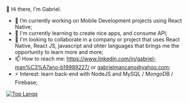 👋 Hi there, I'm Gabriel.

- 🔭 I’m currently working on Mobile Development projects using React Native;
- 🌱 I'm currently learning to create nice apps, and consume API;
- 👯 I'm looking to collaborate in a company or project that uses React Native, React JS, javascript and ohter languages that brings me the opportunity to learn more and more;
- 📫 How to reach me: https://www.linkedin.com/in/gabriel-man%C3%A7ano-b19989227/ or gabrielmancano@yahoo.com;
- ⚡ Interest: learn back-end with NodeJS and MySQL / MongoDB / Firebase;


[![Top Langs](https://github-readme-stats.vercel.app/api/top-langs/?username=gabrielmancano&layout=compact)](https://github.com/anuraghazra/github-readme-stats)
